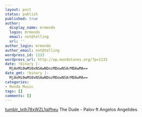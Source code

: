 ```yaml
---
layout: post
status: publish
published: true
author:
  display_name: mrmondo
  login: mrmondo
  email: not@telling
  url: ''
author_login: mrmondo
author_email: not@telling
wordpress_id: 1133
wordpress_url: http://wp.mondotunes.org/?p=1133
date: !binary |-
  MjAxMi0wMS0xNSAwNDozMDowNSArMDAwMA==
date_gmt: !binary |-
  MjAxMi0wMS0xNSAwNDozMDowNSArMDAwMA==
categories:
- Mondo Music
tags: []
comments: []
---
```

<a href='http://wp.mondotunes.org/wp-content/uploads/2012/01/tumblr_lxth78xWZL1qjfheu.mp3' title='tumblr_lxth78xWZL1qjfheu'>tumblr_lxth78xWZL1qjfheu</a>
The Dude - Palov ft Angelos Angelides
